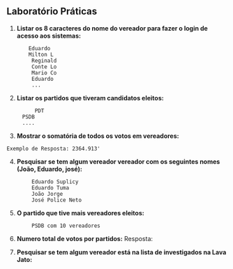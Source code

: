 Laboratório Práticas
--------------------

1. **Listar os 8 caracteres do nome do vereador para fazer o login de acesso aos sistemas:**

```Exemplo de resposta:
       Eduardo
       Milton L
        Reginald
        Conte Lo
        Mario Co
        Eduardo
        ...
```
	 
2. **Listar os partidos que tiveram candidatos eleitos:**
   
```Exemplo de Resposta:
         PDT
	 PSDB
	 ....
```

3. **Mostrar o somatória de todos os votos em vereadores:**
    
```Exemplo de Resposta: 2364.913'```


4. **Pesquisar se tem algum vereador vereador com os seguintes nomes (João, Eduardo, josé):**
```Exemplo de Resposta:
	    Eduardo Suplicy
		Eduardo Tuma
		João Jorge
		José Police Neto
```
        	
	
5. **O partido que tive mais vereadores eleitos:**
   
```Resposta: 
        PSDB com 10 vereadores
```
6. **Numero total de votos por partidos:**
   Resposta: 
   
7. **Pesquisar se tem algum vereador está na lista de investigados na Lava Jato:**
 

